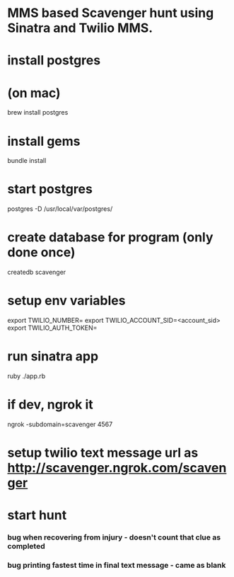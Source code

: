 # MMS based Scavenger hunt using Sinatra and Twilio MMS.

# install postgres
# (on mac)
brew install postgres

# install gems
bundle install

# start postgres
postgres -D /usr/local/var/postgres/

# create database for program (only done once)
createdb scavenger

# setup env variables
export TWILIO_NUMBER=<number>
export TWILIO_ACCOUNT_SID=<account_sid>
export TWILIO_AUTH_TOKEN=<token>

# run sinatra app
ruby ./app.rb

# if dev, ngrok it
ngrok -subdomain=scavenger 4567

# setup twilio text message url as http://scavenger.ngrok.com/scavenger
# start hunt


### bug when recovering from injury - doesn't count that clue as completed
### bug printing fastest time in final text message - came as blank
